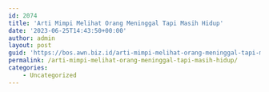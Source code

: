 ```yaml
---
id: 2074
title: 'Arti Mimpi Melihat Orang Meninggal Tapi Masih Hidup'
date: '2023-06-25T14:43:50+00:00'
author: admin
layout: post
guid: 'https://bos.awn.biz.id/arti-mimpi-melihat-orang-meninggal-tapi-masih-hidup/'
permalink: /arti-mimpi-melihat-orang-meninggal-tapi-masih-hidup/
categories:
    - Uncategorized
---
```


